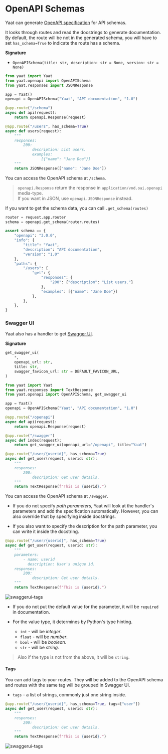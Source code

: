 # OpenAPI Schemas

Yaat can generate [OpenAPI specification](https://www.openapis.org/) for API schemas.

It looks through routes and read the docstrings to generate documentation. By default, the route will be not in the generated schema, you will have to set `has_schema=True` to indicate the route has a schema.

**Signature**

- `OpenAPISchema(title: str, description: str = None, version: str = None)`

```python
from yaat import Yaat
from yaat.openapi import OpenAPISchema
from yaat.responses import JSONResponse

app = Yaat()
openapi = OpenAPISchema("Yaat", "API documentation", "1.0")

@app.route("/schema")
async def api(request):
    return openapi.Response(request)

@app.route("/users", has_schema=True)
async def users(request):
    """
    responses:
        200:
            description: List users.
            examples:
                [{"name": "Jane Doe"}]
    """
    return JSONResponse(["name": "Jane Doe"])
```

You can access the OpenAPI schema at `/schema`.

> `openapi.Response` return the response in `application/vnd.oai.openapi` media-type.  
> If you want in JSON, use `openapi.JSONResponse` instead.

If you want to get the schema data, you can call `.get_schema(routes)`

```python
router = request.app.router
schema = openapi.get_schema(router.routes)

assert schema == {
    "openapi": "3.0.0",
    "info": {
        "title": "Yaat",
        "description": "API documentation",
        "version": "1.0"
    },
    "paths": {
        "/users": {
            "get": {
                "responses": {
                    "200": {"description": "List users."}
                },
                "examples": [{"name": "Jane Doe"}]
            },
        },
    },
}
```

### Swagger UI

Yaat also has a handler to get [Swagger UI](https://swagger.io/tools/swagger-ui/).

**Signature**

```python
get_swagger_ui(
    *,
    openapi_url: str,
    title: str,
    swagger_favicon_url: str = DEFAULT_FAVICON_URL,
)
```

```python
from yaat import Yaat
from yaat.responses import TextResponse
from yaat.openapi import OpenAPISchema, get_swagger_ui

app = Yaat()
openapi = OpenAPISchema("Yaat", "API documentation", "1.0")

@app.route("/openapi")
async def api(request):
    return openapi.Response(request)

@app.route("/swagger")
async def index(request):
    return get_swagger_ui(openapi_url="/openapi", title="Yaat")

@app.route("/user/{userid}", has_schema=True)
async def get_user(request, userid: str):
    """
    responses:
        200:
            description: Get user details.
    """
    return TextResponse(f"This is {userid}.")
```

You can access the OpenAPI schema at `/swagger`.

- If you do not specify *path parameters*, Yaat will look at the handler's parameters and add the specification automatically. However, you can also override that by specifying inside docstrings.

- If you also want to specify the description for the path parameter, you can write it inside the docstring.

```python
@app.route("/user/{userid}", has_schema=True)
async def get_user(request, userid: str):
    """
    parameters:
        - name: userid
          description: User's unique id.
    responses:
        200:
            description: Get user details.
    """
    return TextResponse(f"This is {userid}.")
```

![swaggerui-tags](/images/apischemas/swaggerui1.png)

- If you do not put the default value for the parameter, it will be `required` in documentation.

- For the value type, it determines by Python's type hinting.
    - `int` - will be *integer*.
    - `float` - will be *number*.
    - `bool` - will be *boolean*.
    - `str` - will be *string*.

> Also if the type is not from the above, it will be `string`.

#### Tags

You can add tags to your routes. They will be added to the OpenAPI schema and routes with the same tag will be grouped in Swagger UI.

- `tags` - a list of strings, commonly just one string inside.

```python
@app.route("/user/{userid}", has_schema=True, tags=["user"])
async def get_user(request, userid: str):
    """
    responses:
        200:
            description: Get user details.
    """
    return TextResponse(f"This is {userid}.")
```

![swaggerui-tags](/images/apischemas/swaggerui2.png)
